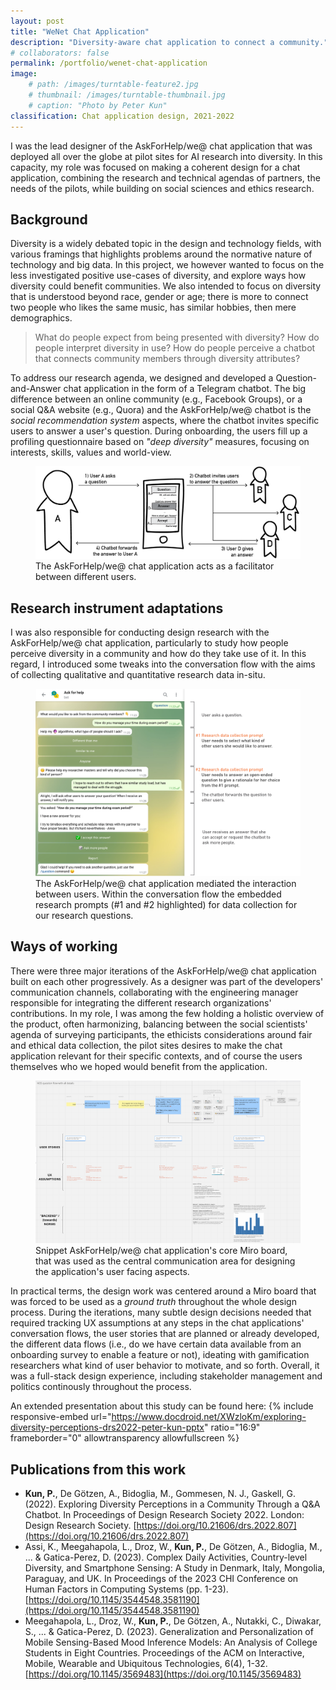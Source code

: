 ```yaml
---
layout: post
title: "WeNet Chat Application"
description: "Diversity-aware chat application to connect a community."
# collaborators: false
permalink: /portfolio/wenet-chat-application
image:
    # path: /images/turntable-feature2.jpg
    # thumbnail: /images/turntable-thumbnail.jpg
    # caption: "Photo by Peter Kun"
classification: Chat application design, 2021-2022
---
```


I was the lead designer of the AskForHelp/we@ chat application that was deployed all over the globe at pilot sites for AI research into diversity. In this capacity, my role was focused on making a coherent design for a chat application, combining the research and technical agendas of partners, the needs of the pilots, while building on social sciences and ethics research. 

## Background
Diversity is a widely debated topic in the design and technology fields, with various framings that highlights problems around the normative nature of technology and big data. In this project, we however wanted to focus on the less investigated positive use-cases of diversity, and explore ways how diversity could benefit communities. We also intended to focus on diversity that is understood beyond race, gender or age; there is more to connect two people who likes the same music, has similar hobbies, then mere demographics.

> What do people expect from being presented with diversity? How do people interpret diversity in use? 
> How do people perceive a chatbot that connects community members through diversity attributes?

To address our research agenda, we designed and developed a Question-and-Answer chat application in the form of a Telegram chatbot. The big difference between an online community (e.g., Facebook Groups), or a social Q&A website (e.g., Quora) and the AskForHelp/we@ chatbot is the *social recommendation system* aspects, where the chatbot invites specific users to answer a user's question. During onboarding, the users fill up a profiling questionnaire based on *"deep diversity"* measures, focusing on interests, skills, values and world-view.

<figure>
	<a href="/images/wenet-chatbot-process.png"><img src="/images/wenet-chatbot-process.png"></a><figcaption>The AskForHelp/we@ chat application acts as a facilitator between different users.</figcaption>
</figure>

## Research instrument adaptations
I was also responsible for conducting design research with the AskForHelp/we@ chat application, particularly to study how people perceive diversity in a community and how do they take use of it. In this regard, I introduced some tweaks into the conversation flow with the aims of collecting qualitative and quantitative research data in-situ. 

<figure>
	<a href="/images/wenet-chatbot-figure-with-research-prompts.png"><img src="/images/wenet-chatbot-figure-with-research-prompts.png"></a><figcaption>The AskForHelp/we@ chat application mediated the interaction between users. Within the conversation flow the embedded research prompts (#1 and #2 highlighted) for data collection for our research questions.</figcaption>
</figure>

## Ways of working
There were three major iterations of the AskForHelp/we@ chat application built on each other progressively. As a designer was part of the developers' communication channels, collaborating with the engineering manager responsible for integrating the different research organizations' contributions. In my role, I was among the few holding a holistic overview of the product, often harmonizing, balancing between the social scientists' agenda of surveying participants, the ethicists considerations around fair and ethical data collection, the pilot sites desires to make the chat application relevant for their specific contexts, and of course the users themselves who we hoped would benefit from the application. 

<figure>
	<a href="/images/wenet-chatbot-miro.png"><img src="/images/wenet-chatbot-miro.png"></a><figcaption>Snippet AskForHelp/we@ chat application's core Miro board, that was used as the central communication area for designing the application's user facing aspects.</figcaption>
</figure>

In practical terms, the design work was centered around a Miro board that was forced to be used as a *ground truth* throughout the whole design process. During the iterations, many subtle design decisions needed that required tracking UX assumptions at any steps in the chat applications' conversation flows, the user stories that are planned or already developed, the different data flows (i.e., do we have certain data available from an onboarding survey to enable a feature or not), ideating with gamification researchers what kind of user behavior to motivate, and so forth. Overall, it was a full-stack design experience, including stakeholder management and politics continously throughout the process.

An extended presentation about this study can be found here:
{% include responsive-embed url="https://www.docdroid.net/XWzloKm/exploring-diversity-perceptions-drs2022-peter-kun-pptx" ratio="16:9" frameborder="0" allowtransparency allowfullscreen %}

<!-- <iframe width="100%" height="600" src="https://www.docdroid.net/XWzloKm/exploring-diversity-perceptions-drs2022-peter-kun-pptx" frameborder="0" allowtransparency allowfullscreen></iframe> -->

## Publications from this work
- **Kun, P.**, De Götzen, A., Bidoglia, M., Gommesen, N. J., Gaskell, G. (2022). Exploring Diversity Perceptions in a Community Through a Q&A Chatbot. In Proceedings of Design Research Society 2022. London: Design Research Society. [https://doi.org/10.21606/drs.2022.807](https://doi.org/10.21606/drs.2022.807)
- Assi, K., Meegahapola, L., Droz, W., **Kun, P.**, De Götzen, A., Bidoglia, M., ... & Gatica-Perez, D. (2023). Complex Daily Activities, Country-level Diversity, and Smartphone Sensing: A Study in Denmark, Italy, Mongolia, Paraguay, and UK. In Proceedings of the 2023 CHI Conference on Human Factors in Computing Systems (pp. 1-23). [https://doi.org/10.1145/3544548.3581190](https://doi.org/10.1145/3544548.3581190) 
- Meegahapola, L., Droz, W., **Kun, P.**, De Götzen, A., Nutakki, C., Diwakar, S., ... & Gatica-Perez, D. (2023). Generalization and Personalization of Mobile Sensing-Based Mood Inference Models: An Analysis of College Students in Eight Countries. Proceedings of the ACM on Interactive, Mobile, Wearable and Ubiquitous Technologies, 6(4), 1-32. [https://doi.org/10.1145/3569483](https://doi.org/10.1145/3569483) 
